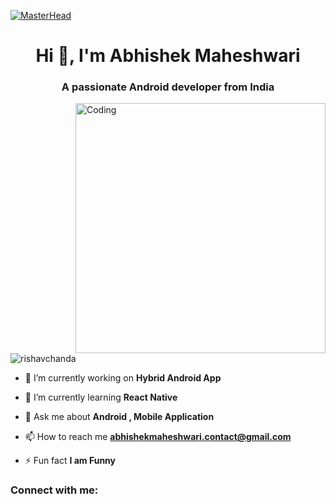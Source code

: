 [![MasterHead](https://1.bp.blogspot.com/-7A4WynwLsMw/XbBpCXG8fHI/AAAAAAAAMt4/uOa1bpLskYgrwGbllhSu2SDj_Mig8SXJQCLcBGAsYHQ/s1600/2000_600px.gif)](https://rishavchanda.io)
<h1 align="center">Hi 👋, I'm Abhishek Maheshwari</h1>
<h3 align="center">A passionate Android developer from India</h3>
<img align="right" alt="Coding" width="400" src="https://cdn.dribbble.com/users/1162077/screenshots/3848914/programmer.gif">


<p align="left"> <img src="https://komarev.com/ghpvc/?username=rishavchanda&label=Profile%20views&color=0e75b6&style=flat" alt="rishavchanda" /> </p>


- 🔭 I’m currently working on **Hybrid Android App**

- 🌱 I’m currently learning **React Native**

- 💬 Ask me about **Android , Mobile Application**

- 📫 How to reach me **abhishekmaheshwari.contact@gmail.com**

- ⚡ Fun fact **I am Funny**

<h3 align="left">Connect with me:</h3>
<p align="left">
